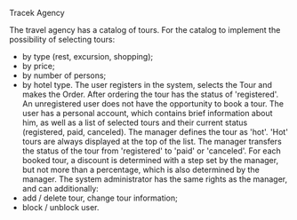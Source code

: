 Tracek Agency

The travel agency has a catalog of tours. For the catalog to implement the possibility of selecting tours:
- by type (rest, excursion, shopping);
- by price;
- by number of persons;
- by hotel type.
The user registers in the system, selects the Tour and makes the Order. After ordering the tour has the status of 'registered'.
An unregistered user does not have the opportunity to book a tour.
The user has a personal account, which contains brief information about him, as well as a list of selected tours and their current status (registered, paid, canceled).
The manager defines the tour as 'hot'. 'Hot' tours are always displayed at the top of the list. The manager transfers the status of the tour from 'registered' to 'paid' or 'canceled'. For each booked tour, a discount is determined with a step set by the manager, but not more than a percentage, which is also determined by the manager.
The system administrator has the same rights as the manager, and can additionally:
- add / delete tour, change tour information;
- block / unblock user.
